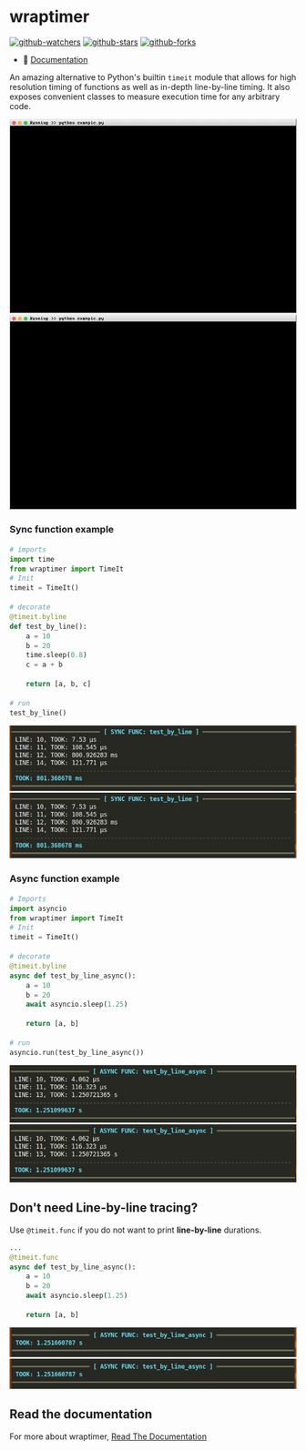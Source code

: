 <!--
 Copyright (c) 2023 Anthony Mugendi
 
 This software is released under the MIT License.
 https://opensource.org/licenses/MIT
-->

# wraptimer

[![github-watchers](https://img.shields.io/github/watchers/mugendi/wraptimer?label=Watch&style=social&logo=github)](https://github.com/mugendi/wraptimer)
[![github-stars](https://img.shields.io/github/stars/mugendi/wraptimer?style=social&logo=github)](https://github.com/mugendi/wraptimer)
[![github-forks](https://img.shields.io/github/forks/mugendi/wraptimer?label=Fork&style=social&logo=github)](https://github.com/mugendi/wraptimer)

- 📖 [Documentation](https://mugendi.github.io/wraptimer/)


An amazing alternative to Python's builtin `timeit` module that allows for high resolution timing of functions as well as in-depth line-by-line timing. It also exposes convenient classes to measure execution time for any arbitrary code.

<!-- 
To generate recording, run

asciinema rec -c "python example.py" docs/images/recording.cast 

ttygif --input docs/images/recording.cast --output docs/images/recording.gif --fps 60 --speed 1 --theme mac --title "Running >> python example.py

 -->
![](./docs/images/recording.gif) ![](./images/recording.gif)

### Sync function example
```python
# imports
import time
from wraptimer import TimeIt
# Init
timeit = TimeIt()

# decorate
@timeit.byline
def test_by_line():
    a = 10
    b = 20
    time.sleep(0.8)
    c = a + b

    return [a, b, c]

# run
test_by_line()
```
![](docs/images/sync-screenshot.png) ![](images/sync-screenshot.png)


### Async function example
```python
# Imports
import asyncio
from wraptimer import TimeIt
# Init
timeit = TimeIt()

# decorate
@timeit.byline
async def test_by_line_async():
    a = 10
    b = 20
    await asyncio.sleep(1.25)

    return [a, b]

# run
asyncio.run(test_by_line_async()) 
```
![](docs/images/async-screenshot.png) ![](images/async-screenshot.png)


## Don't need Line-by-line tracing?

Use `@timeit.func` if you do not want to print **line-by-line** durations.

```python
...
@timeit.func
async def test_by_line_async():
    a = 10
    b = 20
    await asyncio.sleep(1.25)

    return [a, b]
```

![](docs/images/func-screenshot.png) ![](images/func-screenshot.png)


## Read the documentation
For more about wraptimer, [Read The Documentation](https://mugendi.github.io/wraptimer/)




